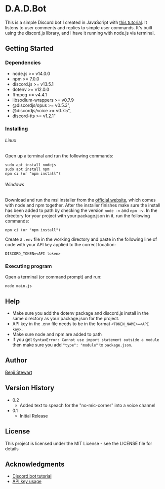 # D.A.D.Bot 

This is a simple Discord bot I created in JavaScript with [this tutorial](https://www.freecodecamp.org/news/create-a-discord-bot-with-javascript-nodejs/). It listens to user comments and replies to simple user commands. It's built using the discord.js library, and I have it running with node.js via terminal.

## Getting Started

### Dependencies

* node.js >= v14.0.0
* npm >= 7.0.0
* discord.js >= v13.5.1
* dotenv >= v12.0.0
* ffmpeg >= v4.4.1
* libsodium-wrappers >= v0.7.9
* @discordjs/opus >= v0.5.3",
* @discordjs/voice >= v0.7.5",
* discord-tts >= v1.2.1"

### Installing

###### Linux

Open up a terminal and run the following commands:
```
sudo apt install nodejs
sudo apt install npm
npm ci (or "npm install")
```

###### Windows

Download and run the msi installer from the [official website](https://nodejs.org/en/), which comes with node and npm together.
After the installer finishes make sure the install has been added to path by checking the version `node -v` and `npm -v`.
In the directory for your project with your package.json in it, run the following commands:
```
npm ci (or "npm install")
```
Create a `.env` file in the working directory and paste in the following line of code with your API key applied to the correct location:
```
DISCORD_TOKEN=<API token>
```

### Executing program

Open a terminal (or command prompt) and run:
```
node main.js
```

## Help

* Make sure you add the dotenv package and discord.js install in the same directory as your package.json for the project.
* API key in the .env file needs to be in the format `<TOKEN_NAME>=<API key>`.
* Make sure node and npm are added to path
* If you get `SyntaxError: Cannot use import statement outside a module` then make sure you add `"type": "module"` to `package.json`.

## Author

[Benji Stewart](https://github.com/someguynamedben)

## Version History

* 0.2
    * Added text to speach for the "no-mic-corner" into a voice channel
* 0.1
    * Initial Release

## License

This project is licensed under the MIT License - see the LICENSE file for details

## Acknowledgments

* [Discord bot tutorial](https://www.freecodecamp.org/news/create-a-discord-bot-with-javascript-nodejs/)
* [API key usage](https://medium.com/@soni.dumitru/keeping-your-api-keys-secret-with-dotenv-b66aa05fdf71)
